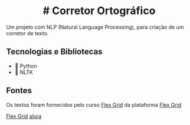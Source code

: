 <h1 align="center">
  # Corretor Ortográfico 
</h1>

Um projeto com NLP (Natural Language Processing), para criação de um corretor de texto.

## Tecnologias e Bibliotecas
- 🐍 Python
- 🧮 NLTK

## Fontes

Os textos foram fornecidos pelo curso <a href=“https://cursos.alura.com.br/course/nlp-corretor-ortografico“>Flex Grid</a> da plataforma <a href=“https://www.alura.com.br/“>Flex Grid</a>

<a href=“https://cursos.alura.com.br/course/nlp-corretor-ortografico“>Flex Grid</a>
[alura](https://www.alura.com.br/)


